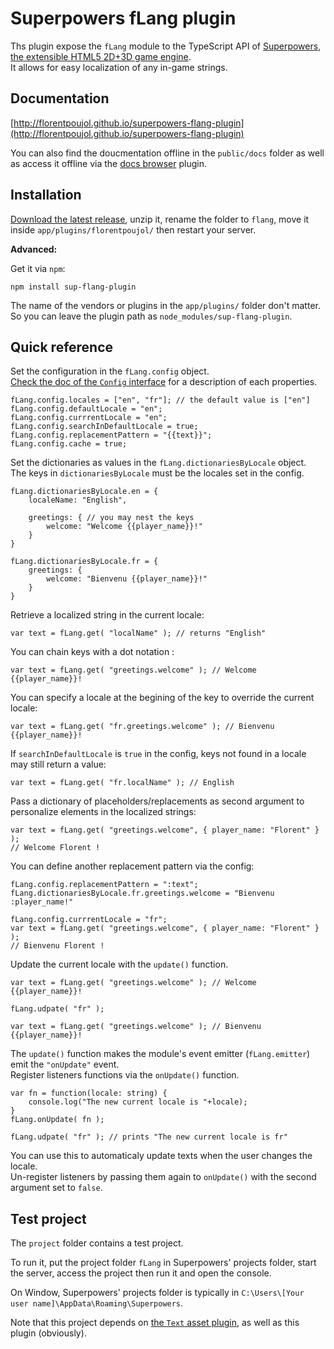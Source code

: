 # Superpowers fLang plugin

Ths plugin expose the `fLang` module to the TypeScript API of [Superpowers, the extensible HTML5 2D+3D game engine](http://sparklinlabs.com).  
It allows for easy localization of any in-game strings.

## Documentation

[http://florentpoujol.github.io/superpowers-flang-plugin](http://florentpoujol.github.io/superpowers-flang-plugin)

You can also find the doucmentation offline in the `public/docs` folder as well as access it offline via the [docs browser](https://github.com/florentpoujol/superpowers-docs-browser-plugin) plugin.

## Installation

[Download the latest release](https://github.com/florentpoujol/superpowers-flang-plugin/releases), unzip it, rename the folder to `flang`, move it inside `app/plugins/florentpoujol/` then restart your server.

__Advanced:__

Get it via `npm`:

    npm install sup-flang-plugin

The name of the vendors or plugins in the `app/plugins/` folder don't matter.  
So you can leave the plugin path as `node_modules/sup-flang-plugin`.

## Quick reference

Set the configuration in the `fLang.config` object.   
[Check the doc of the `Config` interface](http://florentpoujol.github.io/superpowers-flang-plugin/interfaces/flang.config.html) for a description of each properties.

    fLang.config.locales = ["en", "fr"]; // the default value is ["en"]
    fLang.config.defaultLocale = "en";
    fLang.config.currrentLocale = "en";
    fLang.config.searchInDefaultLocale = true;
    fLang.config.replacementPattern = "{{text}}";
    fLang.config.cache = true;

Set the dictionaries as values in the `fLang.dictionariesByLocale` object.  
The keys in `dictionariesByLocale` must be the locales set in the config.
    
    fLang.dictionariesByLocale.en = {
        localeName: "English",
 
        greetings: { // you may nest the keys
            welcome: "Welcome {{player_name}}!"
        }
    }

    fLang.dictionariesByLocale.fr = {
        greetings: {
            welcome: "Bienvenu {{player_name}}!"
        }
    }

Retrieve a localized string in the current locale:
    
    var text = fLang.get( "localName" ); // returns "English"

You can chain keys with a dot notation :

    var text = fLang.get( "greetings.welcome" ); // Welcome {{player_name}}!

You can specify a locale at the begining of the key to override the current locale:

    var text = fLang.get( "fr.greetings.welcome" ); // Bienvenu {{player_name}}!

If `searchInDefaultLocale` is `true` in the config, keys not found in a locale may still return a value:

    var text = fLang.get( "fr.localName" ); // English

Pass a dictionary of placeholders/replacements as second argument to personalize elements in the localized strings:
    
    var text = fLang.get( "greetings.welcome", { player_name: "Florent" } );
    // Welcome Florent !

You can define another replacement pattern via the config:

    fLang.config.replacementPattern = ":text";
    fLang.dictionariesByLocale.fr.greetings.welcome = "Bienvenu :player_name!"

    fLang.config.currrentLocale = "fr";
    var text = fLang.get( "greetings.welcome", { player_name: "Florent" } ); 
    // Bienvenu Florent !

Update the current locale with the `update()` function.

    var text = fLang.get( "greetings.welcome" ); // Welcome {{player_name}}!

    fLang.udpate( "fr" );

    var text = fLang.get( "greetings.welcome" ); // Bienvenu {{player_name}}!
    
The `update()` function makes the module's event emitter (`fLang.emitter`) emit the `"onUpdate"` event.  
Register listeners functions via the `onUpdate()` function.

    var fn = function(locale: string) {
        console.log("The new current locale is "+locale);
    }
    fLang.onUpdate( fn );

    fLang.udpate( "fr" ); // prints "The new current locale is fr"

You can use this to automaticaly update texts when the user changes the locale.  
Un-register listeners by passing them again to `onUpdate()` with the second argument set to `false`.


## Test project

The `project` folder contains a test project.  

To run it, put the project folder `fLang` in Superpowers' projects folder, start the server, access the project then run it and open the console.

On Window, Superpowers' projects folder is typically in `C:\Users\[Your user name]\AppData\Roaming\Superpowers`.

Note that this project depends on [the `Text` asset plugin](https://github.com/florentpoujol/superpowers-text-asset-plugin), as well as this plugin (obviously).
